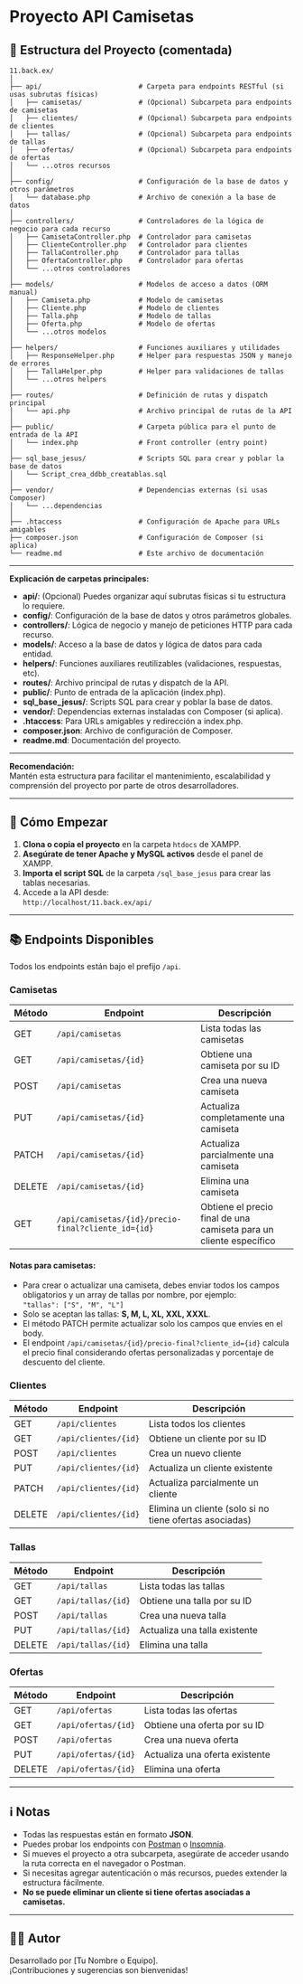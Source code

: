 # Proyecto API Camisetas

## 📁 Estructura del Proyecto (comentada)

```
11.back.ex/
│
├── api/                        # Carpeta para endpoints RESTful (si usas subrutas físicas)
│   ├── camisetas/              # (Opcional) Subcarpeta para endpoints de camisetas
│   ├── clientes/               # (Opcional) Subcarpeta para endpoints de clientes
│   ├── tallas/                 # (Opcional) Subcarpeta para endpoints de tallas
│   ├── ofertas/                # (Opcional) Subcarpeta para endpoints de ofertas
│   └── ...otros recursos
│
├── config/                     # Configuración de la base de datos y otros parámetros
│   └── database.php            # Archivo de conexión a la base de datos
│
├── controllers/                # Controladores de la lógica de negocio para cada recurso
│   ├── CamisetaController.php  # Controlador para camisetas
│   ├── ClienteController.php   # Controlador para clientes
│   ├── TallaController.php     # Controlador para tallas
│   ├── OfertaController.php    # Controlador para ofertas
│   └── ...otros controladores
│
├── models/                     # Modelos de acceso a datos (ORM manual)
│   ├── Camiseta.php            # Modelo de camisetas
│   ├── Cliente.php             # Modelo de clientes
│   ├── Talla.php               # Modelo de tallas
│   ├── Oferta.php              # Modelo de ofertas
│   └── ...otros modelos
│
├── helpers/                    # Funciones auxiliares y utilidades
│   ├── ResponseHelper.php      # Helper para respuestas JSON y manejo de errores
│   ├── TallaHelper.php         # Helper para validaciones de tallas
│   └── ...otros helpers
│
├── routes/                     # Definición de rutas y dispatch principal
│   └── api.php                 # Archivo principal de rutas de la API
│
├── public/                     # Carpeta pública para el punto de entrada de la API
│   └── index.php               # Front controller (entry point)
│
├── sql_base_jesus/             # Scripts SQL para crear y poblar la base de datos
│   └── Script_crea_ddbb_creatablas.sql
│
├── vendor/                     # Dependencias externas (si usas Composer)
│   └── ...dependencias
│
├── .htaccess                   # Configuración de Apache para URLs amigables
├── composer.json               # Configuración de Composer (si aplica)
└── readme.md                   # Este archivo de documentación
```

---

**Explicación de carpetas principales:**

- **api/**: (Opcional) Puedes organizar aquí subrutas físicas si tu estructura lo requiere.
- **config/**: Configuración de la base de datos y otros parámetros globales.
- **controllers/**: Lógica de negocio y manejo de peticiones HTTP para cada recurso.
- **models/**: Acceso a la base de datos y lógica de datos para cada entidad.
- **helpers/**: Funciones auxiliares reutilizables (validaciones, respuestas, etc).
- **routes/**: Archivo principal de rutas y dispatch de la API.
- **public/**: Punto de entrada de la aplicación (index.php).
- **sql_base_jesus/**: Scripts SQL para crear y poblar la base de datos.
- **vendor/**: Dependencias externas instaladas con Composer (si aplica).
- **.htaccess**: Para URLs amigables y redirección a index.php.
- **composer.json**: Archivo de configuración de Composer.
- **readme.md**: Documentación del proyecto.

---

**Recomendación:**  
Mantén esta estructura para facilitar el mantenimiento, escalabilidad y comprensión del proyecto por parte de otros desarrolladores.

---

## 🚀 Cómo Empezar

1. **Clona o copia el proyecto** en la carpeta `htdocs` de XAMPP.
2. **Asegúrate de tener Apache y MySQL activos** desde el panel de XAMPP.
3. **Importa el script SQL** de la carpeta `/sql_base_jesus` para crear las tablas necesarias.
4. Accede a la API desde:  
   `http://localhost/11.back.ex/api/`

---

## 📚 Endpoints Disponibles

Todos los endpoints están bajo el prefijo `/api`.

### Camisetas

| Método | Endpoint                                 | Descripción                                                        |
|--------|------------------------------------------|--------------------------------------------------------------------|
| GET    | `/api/camisetas`                        | Lista todas las camisetas                                          |
| GET    | `/api/camisetas/{id}`                   | Obtiene una camiseta por su ID                                     |
| POST   | `/api/camisetas`                        | Crea una nueva camiseta                                            |
| PUT    | `/api/camisetas/{id}`                   | Actualiza completamente una camiseta                               |
| PATCH  | `/api/camisetas/{id}`                   | Actualiza parcialmente una camiseta                                |
| DELETE | `/api/camisetas/{id}`                   | Elimina una camiseta                                               |
| GET    | `/api/camisetas/{id}/precio-final?cliente_id={id}` | Obtiene el precio final de una camiseta para un cliente específico |

#### Notas para camisetas:
- Para crear o actualizar una camiseta, debes enviar todos los campos obligatorios y un array de tallas por nombre, por ejemplo:  
  `"tallas": ["S", "M", "L"]`
- Solo se aceptan las tallas: **S, M, L, XL, XXL, XXXL**.
- El método PATCH permite actualizar solo los campos que envíes en el body.
- El endpoint `/api/camisetas/{id}/precio-final?cliente_id={id}` calcula el precio final considerando ofertas personalizadas y porcentaje de descuento del cliente.

### Clientes

| Método | Endpoint                  | Descripción                        |
|--------|---------------------------|------------------------------------|
| GET    | `/api/clientes`           | Lista todos los clientes           |
| GET    | `/api/clientes/{id}`      | Obtiene un cliente por su ID       |
| POST   | `/api/clientes`           | Crea un nuevo cliente              |
| PUT    | `/api/clientes/{id}`      | Actualiza un cliente existente     |
| PATCH  | `/api/clientes/{id}`      | Actualiza parcialmente un cliente  |
| DELETE | `/api/clientes/{id}`      | Elimina un cliente (solo si no tiene ofertas asociadas) |

### Tallas

| Método | Endpoint                  | Descripción                        |
|--------|---------------------------|------------------------------------|
| GET    | `/api/tallas`             | Lista todas las tallas             |
| GET    | `/api/tallas/{id}`        | Obtiene una talla por su ID        |
| POST   | `/api/tallas`             | Crea una nueva talla               |
| PUT    | `/api/tallas/{id}`        | Actualiza una talla existente      |
| DELETE | `/api/tallas/{id}`        | Elimina una talla                  |

### Ofertas

| Método | Endpoint                  | Descripción                        |
|--------|---------------------------|------------------------------------|
| GET    | `/api/ofertas`            | Lista todas las ofertas            |
| GET    | `/api/ofertas/{id}`       | Obtiene una oferta por su ID       |
| POST   | `/api/ofertas`            | Crea una nueva oferta              |
| PUT    | `/api/ofertas/{id}`       | Actualiza una oferta existente     |
| DELETE | `/api/ofertas/{id}`       | Elimina una oferta                 |

---

## ℹ️ Notas

- Todas las respuestas están en formato **JSON**.
- Puedes probar los endpoints con [Postman](https://www.postman.com/) o [Insomnia](https://insomnia.rest/).
- Si mueves el proyecto a otra subcarpeta, asegúrate de acceder usando la ruta correcta en el navegador o Postman.
- Si necesitas agregar autenticación o más recursos, puedes extender la estructura fácilmente.
- **No se puede eliminar un cliente si tiene ofertas asociadas a camisetas.**

---

## 👨‍💻 Autor

Desarrollado por [Tu Nombre o Equipo].  
¡Contribuciones y sugerencias son bienvenidas!